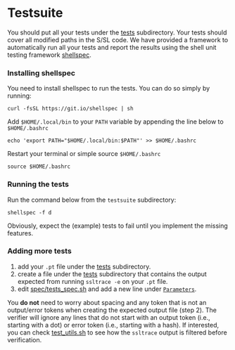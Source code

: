 # Testsuite
You should put all your tests under the [tests](tests) subdirectory. Your tests should cover all modified paths in the S/SL code. We have provided a framework to automatically run all your tests and report the results using the shell unit testing framework [shellspec](https://github.com/shellspec/shellspec).

### Installing shellspec
You need to install shellspec to run the tests. You can do so simply by running:
```
curl -fsSL https://git.io/shellspec | sh
```

Add `$HOME/.local/bin` to your `PATH` variable by appending the line below to `$HOME/.bashrc` 
```
echo 'export PATH="$HOME/.local/bin:$PATH"' >> $HOME/.bashrc
```

Restart your terminal or simple source `$HOME/.bashrc`
```
source $HOME/.bashrc
```

### Running the tests
Run the command below from the `testsuite` subdirectory:
```
shellspec -f d
```

Obviously, expect the (example) tests to fail until you implement the missing features.

### Adding more tests
1. add your `.pt` file under the [tests](tests) subdirectory.
2. create a file under the [tests](tests) subdirectory that contains the output expected from running `ssltrace -e` on your `.pt` file.
3. edit [spec/tests_spec.sh](spec/tests_spec.sh) and add a new line
under [`Parameters`](spec/tests_spec.sh#L3).

You **do not** need to worry about spacing and any token that is not an output/error tokens when creating the expected output file (step 2). The verifier will ignore any lines that do not start with an output token (i.e., starting with a dot) or error token (i.e., starting with a hash). If interested, you can check [test_utils.sh](test_utils.sh#L8) to see how the `ssltrace` output is filtered before verification.